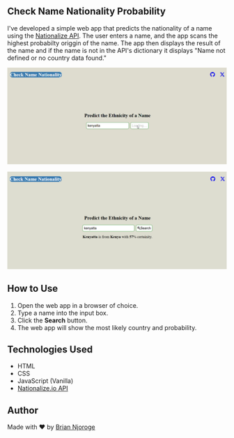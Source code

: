 ## Check Name Nationality Probability
I've developed a simple web app that predicts the nationality of a name using the [Nationalize API](https://nationalize.io/). The user enters a name, and the app scans the highest probabilty origgin of the name. The app then displays the result of the name and if the name is not   in the API's dictionary it displays "Name not defined or no country data found."

![screenshot](./Assets/screenshot1.png)

![screenshot](./Assets/screenshot2.png)
## How to Use

1. Open the web app in a browser of choice.
2. Type a name into the input box.
3. Click the **Search** button.
4. The web app will show the most likely country and probability.

## Technologies Used

- HTML
- CSS
- JavaScript (Vanilla)
- [Nationalize.io API](https://nationalize.io/)

## Author

Made with ❤️ by [Brian Njoroge](https://github.com/briannjoroge)
